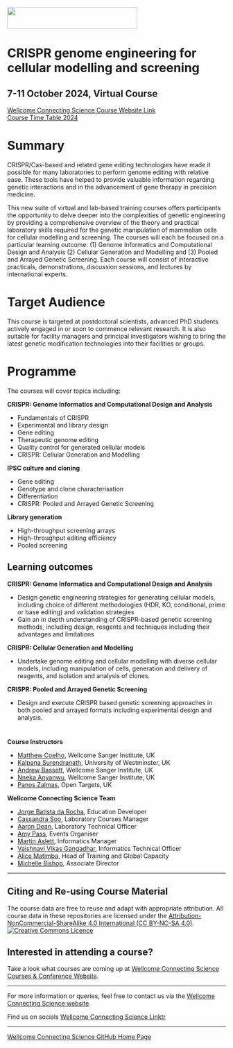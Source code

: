 <img src="https://coursesandconferences.wellcomeconnectingscience.org/wp-content/themes/wcc_courses_and_conferences/dist/assets/svg/logo.svg" width="300" height="50"> 

# CRISPR genome engineering for cellular modelling and screening 

## 7-11 October 2024, Virtual Course

[Wellcome Connecting Science Course Website Link](https://coursesandconferences.wellcomeconnectingscience.org/event/crispr-genome-engineering-for-cellular-modelling-and-screening-2024-20241007/) <br /> 
[Course Time Table 2024](https://github.com/WCSCourses/CRISPR_Informatics_2024/blob/main/WCS_CRISPR_Timetable2024.pdf) <br /> 

# Summary

CRISPR/Cas-based and related gene editing technologies have made it possible for many laboratories to perform genome editing with relative ease. These tools have helped to provide valuable information regarding genetic interactions and in the advancement of gene therapy in precision medicine.

This new suite of virtual and lab-based training courses offers participants the opportunity to delve deeper into the complexities of genetic engineering by providing a comprehensive overview of the theory and practical laboratory skills required for the genetic manipulation of mammalian cells for cellular modelling and screening. The courses will each be focused on a particular learning outcome: (1) Genome Informatics and Computational Design and Analysis (2) Cellular Generation and Modelling and (3) Pooled and Arrayed Genetic Screening. Each course will consist of interactive practicals, demonstrations, discussion sessions, and lectures by international experts.

# Target Audience

This course is targeted at postdoctoral scientists, advanced PhD students actively engaged in or soon to commence relevant research. It is also suitable for facility managers and principal investigators wishing to bring the latest genetic modification technologies into their facilities or groups.

# Programme

The courses will cover topics including:

**CRISPR: Genome Informatics and Computational Design and Analysis**

- Fundamentals of CRISPR
- Experimental and library design
- Gene editing
- Therapeutic genome editing
- Quality control for generated cellular models
- CRISPR: Cellular Generation and Modelling

**IPSC culture and cloning**
- Gene editing
- Genotype and clone characterisation
- Differentiation
- CRISPR: Pooled and Arrayed Genetic Screening

**Library generation**
- High-throughput screening arrays
- High-throughput editing efficiency
- Pooled screening
 
## Learning outcomes

**CRISPR: Genome Informatics and Computational Design and Analysis**

- Design genetic engineering strategies for generating cellular models, including choice of different methodologies (HDR, KO, conditional, prime or base editing) and validation strategies 
- Gain an in depth understanding of CRISPR-based genetic screening methods, including design, reagents and techniques including their advantages and limitations

**CRISPR: Cellular Generation and Modelling**

- Undertake genome editing and cellular modelling with diverse cellular models, including manipulation of cells, generation and delivery of reagents, and isolation and analysis of clones.

**CRISPR: Pooled and Arrayed Genetic Screening**

- Design and execute CRISPR based genetic screening approaches in both pooled and arrayed formats including experimental design and analysis.  

#
**Course Instructors**      

- [Matthew Coelho](https://www.sanger.ac.uk/person/coelho-matthew/), Wellcome Sanger Institute, UK
- [Kalpana Surendranath](https://www.westminster.ac.uk/about-us/our-people/directory/surendranath-kalpana-0), University of Westminster, UK
- [Andrew Bassett](https://www.sanger.ac.uk/person/bassett-andrew/), Wellcome Sanger Institute, UK
- [Nneka Anyanwu](https://uk.linkedin.com/in/nnekaanyanwu), Wellcome Sanger Institute, UK
- [Panos Zalmas](https://uk.linkedin.com/in/panoszalmas), Open Targets, UK

**Wellcome Connecting Science Team**   

- [Jorge Batista da Rocha](https://www.wellcomeconnectingscience.org/person/batista-da-rocha-jorge/), Education Developer
- [Cassandra Soo](https://www.google.com/url?sa=t&rct=j&q=&esrc=s&source=web&cd=&cad=rja&uact=8&ved=2ahUKEwiHsomN3oP-AhUjSkEAHRWxDaYQFnoECA4QAQ&url=https%3A%2F%2Fuk.linkedin.com%2Fin%2Fcassandra-claire-soo-b3783277%2Fms%3Ftrk%3Dpeople-guest_people_search-card&usg=AOvVaw3virsoWY_4fVRTpWiL8yDE), Laboratory Courses Manager
- [Aaron Dean](https://www.wellcomeconnectingscience.org/about-us/our-people/#{%22-%22:{%22text%22:%22aaron%22}}), Laboratory Technical Officer
- [Amy Pass](https://www.wellcomeconnectingscience.org/person/pass-amy/), Events Organiser
- [Martin Aslett](https://www.wellcomeconnectingscience.org/person/aslett-martin/), Informatics Manager
- [Vaishnavi Vikas Gangadhar](https://www.wellcomeconnectingscience.org/person/gangadhar-vaishnavi/), Informatics Technical Officer
- [Alice Matimba](https://www.wellcomeconnectingscience.org/person/matimba-alice/#), Head of Training and Global Capacity
- [Michelle Bishop](https://www.wellcomeconnectingscience.org/person/bishop-michelle/#), Associate Director

******

## Citing and Re-using Course Material

The course data are free to reuse and adapt with appropriate attribution. All course data in these repositories are licensed under the <a rel="license" href="https://creativecommons.org/licenses/by-nc-sa/4.0/">Attribution-NonCommercial-ShareAlike 4.0 International (CC BY-NC-SA 4.0)</a>. <a rel="license" href="http://creativecommons.org/licenses/by/4.0/"><img alt="Creative Commons Licence" style="border-width:0" src="https://i.creativecommons.org/l/by-nc-sa/4.0/88x31.png" /></a><br /> 

## Interested in attending a course?

Take a look what courses are coming up at [Wellcome Connecting Science Courses & Conference Website](https://coursesandconferences.wellcomeconnectingscience.org/our-events/).

---

For more information or queries, feel free to contact us via the [Wellcome Connecting Science website](https://coursesandconferences.wellcomeconnectingscience.org).<br /> 


Find us on socials [Wellcome Connecting Science Linktr](https://linktr.ee/eventswcs)

---

[Wellcome Connecting Science GitHub Home Page](https://github.com/WCSCourses) <br /> 

